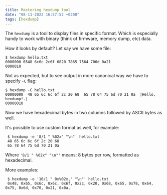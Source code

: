 ```yaml
---
title: Mastering hexdump tool
date: "08-11-2022 16:57:52 +0200"
tags: [hexdump]
---
```


The `hexdump` is a tool to display files in specific format.
Which is especially handy to work with binary (think of firmware, memory dump, etc) data.

How it looks by default? Let say we have some file:

```console
$ hexdump hello.txt
0000000 6548 6c6c 2c6f 6820 7865 7564 706d 0a21
0000010
```
Not as expected, but to see output in more canonical way we have to specify `-C` flag:

```console
$ hexdump -C hello.txt
00000000  48 65 6c 6c 6f 2c 20 68  65 78 64 75 6d 70 21 0a  |Hello, hexdump!.|
00000010
```

Now we have hexadecimal bytes in two columns followed by ASCII bytes as well.

It's possible to use custom format as well, for example:

```console
 $ hexdump -e '8/1 " %02x" "\n"' hello.txt
 48 65 6c 6c 6f 2c 20 68
 65 78 64 75 6d 70 21 0a
```

Where `'8/1 " %02x" "\n"'` means: 8 bytes per row, formatted as hexadecimal.

More examples:

```console
 $ hexdump -e '16/1 " 0x%02x," "\n"' hello.txt
 0x48, 0x65, 0x6c, 0x6c, 0x6f, 0x2c, 0x20, 0x68, 0x65, 0x78, 0x64, 0x75, 0x6d, 0x70, 0x21, 0x0a,
 ```
